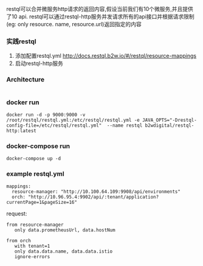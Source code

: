 restql可以合并微服务http请求的返回内容,假设当前我们有10个微服务,并且提供了10 api. restql可以通过restql-http服务并发请求所有的api接口并根据请求限制(eg: only resource. name, resource.url)返回指定的内容
### 实践restql
1. 添加配置restql.yml http://docs.restql.b2w.io/#/restql/resource-mappings
2. 启动restql-http服务

### Architecture
```sequence

```

### docker run 
```
docker run -d -p 9000:9000 -v /root/restql/restql.yml:/etc/restql/restql.yml -e JAVA_OPTS="-Drestql-config-file=/etc/restql/restql.yml"  --name restql b2wdigital/restql-http:latest
```

### docker-compose run 
```
docker-compose up -d
```

### example restql.yml
```
mappings:
  resource-manager: "http://10.100.64.109:9908/api/environments"
  orch: "http://10.96.95.4:9902/api/:tenant/application?currentPage=1&pageSize=16"
```
request:
```
from resource-manager
   only data.prometheusUrl, data.hostNum

from orch
   with tenant=1
   only data.data.name, data.data.istio
   ignore-errors
```
